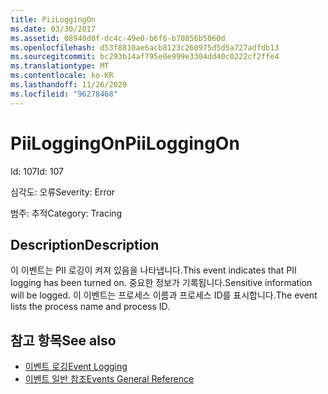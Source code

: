 ```yaml
---
title: PiiLoggingOn
ms.date: 03/30/2017
ms.assetid: 08940d0f-dc4c-49e0-b6f6-b70856b5060d
ms.openlocfilehash: d53f8810ae6acb8123c260975d5d5a727adfdb13
ms.sourcegitcommit: bc293b14af795e0e999e3304dd40c0222cf2ffe4
ms.translationtype: MT
ms.contentlocale: ko-KR
ms.lasthandoff: 11/26/2020
ms.locfileid: "96278468"
---
```

# <a name="piiloggingon"></a><span data-ttu-id="3b514-102">PiiLoggingOn</span><span class="sxs-lookup"><span data-stu-id="3b514-102">PiiLoggingOn</span></span>

<span data-ttu-id="3b514-103">Id: 107</span><span class="sxs-lookup"><span data-stu-id="3b514-103">Id: 107</span></span>  
  
 <span data-ttu-id="3b514-104">심각도: 오류</span><span class="sxs-lookup"><span data-stu-id="3b514-104">Severity: Error</span></span>  
  
 <span data-ttu-id="3b514-105">범주: 추적</span><span class="sxs-lookup"><span data-stu-id="3b514-105">Category: Tracing</span></span>  
  
## <a name="description"></a><span data-ttu-id="3b514-106">Description</span><span class="sxs-lookup"><span data-stu-id="3b514-106">Description</span></span>  

 <span data-ttu-id="3b514-107">이 이벤트는 PII 로깅이 켜져 있음을 나타냅니다.</span><span class="sxs-lookup"><span data-stu-id="3b514-107">This event indicates that PII logging has been turned on.</span></span> <span data-ttu-id="3b514-108">중요한 정보가 기록됩니다.</span><span class="sxs-lookup"><span data-stu-id="3b514-108">Sensitive information will be logged.</span></span> <span data-ttu-id="3b514-109">이 이벤트는 프로세스 이름과 프로세스 ID를 표시합니다.</span><span class="sxs-lookup"><span data-stu-id="3b514-109">The event lists the process name and process ID.</span></span>  
  
## <a name="see-also"></a><span data-ttu-id="3b514-110">참고 항목</span><span class="sxs-lookup"><span data-stu-id="3b514-110">See also</span></span>

- [<span data-ttu-id="3b514-111">이벤트 로깅</span><span class="sxs-lookup"><span data-stu-id="3b514-111">Event Logging</span></span>](index.md)
- [<span data-ttu-id="3b514-112">이벤트 일반 참조</span><span class="sxs-lookup"><span data-stu-id="3b514-112">Events General Reference</span></span>](events-general-reference.md)
